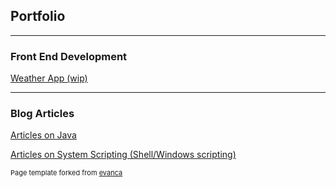 ## Portfolio

---

### Front End Development 

[Weather App (wip)](/weatherapp)

<!--
<img src="images/dummy_thumbnail.jpg?raw=true"/>
-->
---
### Blog Articles
[Articles on Java](/blog/Articles_Java.md)
<!--[Articles on Oracle Database](blog/Articles_OracleDatabase/Articles_OracleDatabase.md)-->
[Articles on System Scripting (Shell/Windows scripting)](/blog/Articles_SystemScripting.md)



















<!--
<img src="images/dummy_thumbnail.jpg?raw=true"/>
-->

<!--

[Project 3 Title](http://example.com/)
<img src="images/dummy_thumbnail.jpg?raw=true"/>

---

### Category Name 2

- [Project 1 Title](http://example.com/)
- [Project 2 Title](http://example.com/)
- [Project 3 Title](http://example.com/)
- [Project 4 Title](http://example.com/)
- [Project 5 Title](http://example.com/)

---




---
-->
<p style="font-size:11px">Page template forked from <a href="https://github.com/evanca/quick-portfolio">evanca</a></p>
<!-- Remove above link if you don't want to attibute -->
